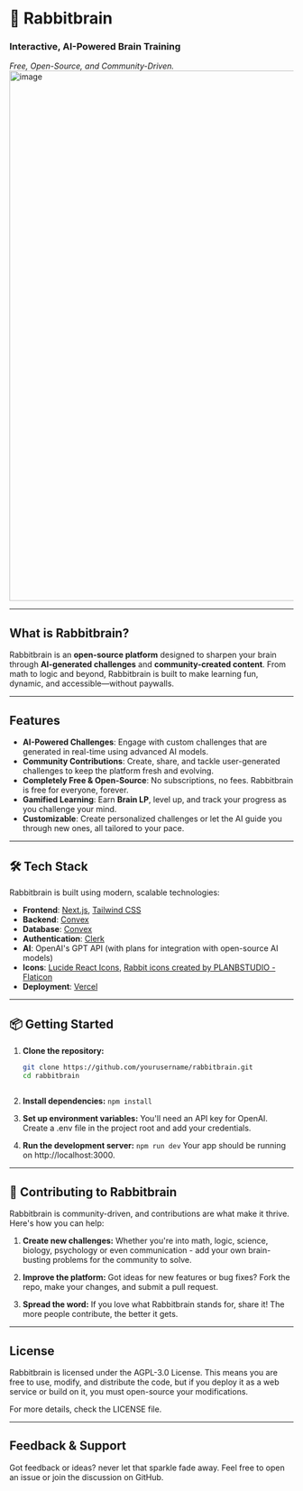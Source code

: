 # 🐇 Rabbitbrain

### **Interactive, AI-Powered Brain Training**  
*Free, Open-Source, and Community-Driven.*
<img width="1920" height="941" alt="image" src="https://github.com/user-attachments/assets/e5334372-0a12-4037-8fee-60284890f78d" />

---

## What is Rabbitbrain?

Rabbitbrain is an **open-source platform** designed to sharpen your brain through **AI-generated challenges** and **community-created content**. From math to logic and beyond, Rabbitbrain is built to make learning fun, dynamic, and accessible—without paywalls.

---

## Features

- **AI-Powered Challenges**: Engage with custom challenges that are generated in real-time using advanced AI models.
- **Community Contributions**: Create, share, and tackle user-generated challenges to keep the platform fresh and evolving.
- **Completely Free & Open-Source**: No subscriptions, no fees. Rabbitbrain is free for everyone, forever.
- **Gamified Learning**: Earn **Brain LP**, level up, and track your progress as you challenge your mind.
- **Customizable**: Create personalized challenges or let the AI guide you through new ones, all tailored to your pace.

---

## 🛠 Tech Stack

Rabbitbrain is built using modern, scalable technologies:

- **Frontend**: [Next.js](https://nextjs.org/), [Tailwind CSS](https://tailwindcss.com/)
- **Backend**: [Convex](https://www.convex.dev/)
- **Database**: [Convex](https://www.convex.dev/)
- **Authentication**: [Clerk](https://clerk.com/)
- **AI**: OpenAI's GPT API (with plans for integration with open-source AI models)
- **Icons**: [Lucide React Icons](https://lucide.dev/), [Rabbit icons created by PLANBSTUDIO - Flaticon](https://www.flaticon.com/free-icons/rabbit)
- **Deployment**: [Vercel](https://vercel.com/)

---

## 📦 Getting Started

1. **Clone the repository:**

   ```bash
   git clone https://github.com/yourusername/rabbitbrain.git
   cd rabbitbrain
  
2. **Install dependencies:**
   ```npm install```
3. **Set up environment variables:**
   You'll need an API key for OpenAI.
Create a .env file in the project root and add your credentials.
4. **Run the development server:**
  ```npm run dev```
Your app should be running on http://localhost:3000.

---

## 🧠 Contributing to Rabbitbrain
Rabbitbrain is community-driven, and contributions are what make it thrive. Here's how you can help:

1. **Create new challenges:**
Whether you're into math, logic, science, biology, psychology or even communication - add your own brain-busting problems for the community to solve.

2. **Improve the platform:**
Got ideas for new features or bug fixes? Fork the repo, make your changes, and submit a pull request.

3. **Spread the word:**
If you love what Rabbitbrain stands for, share it! The more people contribute, the better it gets.

---

## License

Rabbitbrain is licensed under the AGPL-3.0 License.
This means you are free to use, modify, and distribute the code, but if you deploy it as a web service or build on it, you must open-source your modifications.

For more details, check the LICENSE file.

---

## Feedback & Support

Got feedback or ideas? never let that sparkle fade away.
Feel free to open an issue or join the discussion on GitHub.

